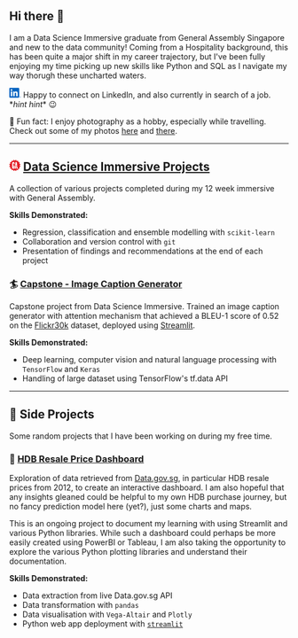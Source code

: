 ## Hi there 👋

I am a Data Science Immersive graduate from General Assembly Singapore and new to the data community! Coming from a Hospitality background, this has been quite a major shift in my career trajectory, but I've been fully enjoying my time picking up new skills like Python and SQL as I navigate my way thorugh these uncharted waters.

<a href="https://www.linkedin.com/in/shawn-sing/" target="_blank" rel="noopener noreferrer"><img src="./linkedin_original.svg" alt="LinkedIn Logo" height="18"/></a> Happy to connect on LinkedIn, and also currently in search of a job. \**hint hint*\* :wink:

:camera_flash: Fun fact: I enjoy photography as a hobby, especially while travelling. Check out some of my photos [here](https://eeshawn.tumblr.com) and [there](https://www.flickr.com/photos/ee_shawn/).

---

## <img src="./general-assembly-space-academy.png" alt="General Assemly Logo" height="20"> [Data Science Immersive Projects](https://github.com/eeshawn11/DSI33-Shawn)
A collection of various projects completed during my 12 week immersive with General Assembly.

**Skills Demonstrated:**

- Regression, classification and ensemble modelling with `scikit-learn`
- Collaboration and version control with `git`
- Presentation of findings and recommendations at the end of each project

### :surfer: [Capstone - Image Caption Generator](https://github.com/eeshawn11/DSI-Capstone)
Capstone project from Data Science Immersive. Trained an image caption generator with attention mechanism that achieved a BLEU-1 score of 0.52 on the [Flickr30k](https://www.kaggle.com/datasets/eeshawn/flickr30k) dataset, deployed using [Streamlit](https://eeshawn-dsi-capstone.streamlit.app/).

**Skills Demonstrated:**

- Deep learning, computer vision and natural language processing with `TensorFlow` and `Keras`
- Handling of large dataset using TensorFlow's tf.data API

---

## :roller_coaster: Side Projects
Some random projects that I have been working on during my free time.

### :office: [HDB Resale Price Dashboard](https://github.com/eeshawn11/HDB_Resale_Dashboard)
Exploration of data retrieved from [Data.gov.sg](https://data.gov.sg/), in particular HDB resale prices from 2012, to create an interactive dashboard. I am also hopeful that any insights gleaned could be helpful to my own HDB purchase journey, but no fancy prediction model here (yet?), just some charts and maps.

This is an ongoing project to document my learning with using Streamlit and various Python libraries. While such a dashboard could perhaps be more easily created using PowerBI or Tableau, I am also taking the opportunity to explore the various Python plotting libraries and understand their documentation.

**Skills Demonstrated:**

- Data extraction from live Data.gov.sg API
- Data transformation with `pandas`
- Data visualisation with `Vega-Altair` and `Plotly`
- Python web app deployment with [`streamlit`](https://eeshawn-hdb-resale.streamlit.app/)

<!--
**eeshawn11/eeshawn11** is a ✨ _special_ ✨ repository because its `README.md` (this file) appears on your GitHub profile.

Here are some ideas to get you started:

- 🔭 I’m currently working on ...
- 🌱 I’m currently learning ...
- 👯 I’m looking to collaborate on ...
- 🤔 I’m looking for help with ...
- 💬 Ask me about ...
- 📫 How to reach me: ...
- 😄 Pronouns: ...
- ⚡ Fun fact: ...
-->
